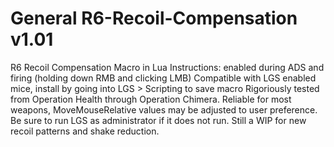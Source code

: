 # General R6-Recoil-Compensation v1.01
R6 Recoil Compensation Macro in Lua
 Instructions: enabled during ADS and firing (holding down RMB and clicking LMB)
Compatible with LGS enabled mice, install by going into LGS > Scripting to save macro
Rigoriously tested from Operation Health through Operation Chimera. Reliable for most weapons, MoveMouseRelative values may be adjusted to user preference. Be sure to run LGS as administrator if it does not run. Still a WIP for new recoil patterns and shake reduction.
